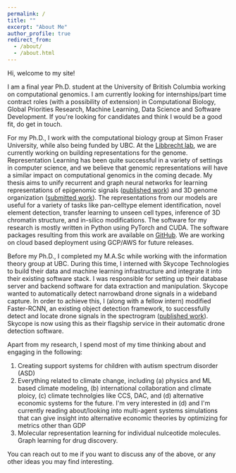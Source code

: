 ```yaml
---
permalink: /
title: ""
excerpt: "About Me"
author_profile: true
redirect_from: 
  - /about/
  - /about.html
---
```


Hi, welcome to my site!

I am a final year Ph.D. student at the University of British Columbia working on computational genomics. I am currently looking for internships/part time contract roles (with a possibility of extension) in Computational Biology, Global Priorities Research, Machine Learning, Data Science and Software Development. If you're looking for candidates and think I would be a good fit, do get in touch.  

For my Ph.D., I work with the computational biology group at Simon Fraser University, while also being funded by UBC. At the <a href="https://www.libbrechtlab.com"><u>Libbrecht lab</u></a>, we are currently working on building representations for the genome. Representation Learning has been quite successful in a variety of settings in computer science, and we believe that genomic representations will have a similar impact on computational genomics in the coming decade. My thesis aims to unify recurrent and graph neural networks for learning representations of epigenomic signals (<a href="https://kevinbdsouza.github.io/publications/epilstm"><u>published work</u></a>) and 3D genome organization (<a href="https://kevinbdsouza.github.io/publications/hiclstm"><u>submitted work</u></a>). The representations from our models are useful for a variety of tasks like pan-celltype element identification, novel element detection, transfer learning to unseen cell types, inference of 3D chromatin structure, and in-silico modifications. The software for my research is mostly written in Python using PyTorch and CUDA. The software packages resulting from this work are available on <a href="https://github.com/kevinbdsouza"><u>GitHub</u></a>. We are working on cloud based deployment using GCP/AWS for future releases. 

Before my Ph.D., I completed my M.A.Sc while working with the information theory group at UBC. During this time, I interned with Skycope Technologies to build their data and machine learning infrastructure and integrate it into their existing software stack. I was responsible for setting up their database server and backend software for data extraction and manipulation. Skycope wanted to automatically detect narrowband drone signals in a wideband capture. In order to achieve this, I (along with a fellow intern) modified Faster-RCNN, an existing object detection framework, to successfully detect and locate drone signals in the spectrogram (<a href="https://kevinbdsouza.github.io/publications/frcnn"><u>published work</u></a>). Skycope is now using this as their flagship service in their automatic drone detection software.

Apart from my research, I spend most of my time thinking about and engaging in the following:
1. Creating support systems for children with autism spectrum disorder (ASD)
2. Everything related to climate change, including (a) physics and ML based climate modeling, (b) international collaboration and climate ploicy, (c) climate technolgies like CCS, DAC, and (d) alternative economic systems for the future. I'm very interested in (d) and I'm currently reading about/looking into multi-agent systems simulations that can give insight into alternative economic theories by optimizing for metrics other than GDP
3. Molecular representation learning for individual nulceotide molecules. Graph learning for drug discovery. 

You can reach out to me if you want to discuss any of the above, or any other ideas you may find interesting.
